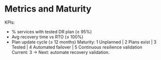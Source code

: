 # Metrics and Maturity
KPIs:
- % services with tested DR plan (≥ 95%)
- Avg recovery time vs RTO (≤ 100%)
- Plan update cycle (≤ 12 months)
Maturity:
1 Unplanned | 2 Plans exist | 3 Tested | 4 Automated failover | 5 Continuous resilience validation  
Current: 3 → Next: automate recovery validation.
